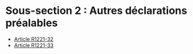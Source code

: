 # Sous-section 2 : Autres déclarations préalables

* [Article R1221-32](./LEGIARTI000018537854.md)
* [Article R1221-33](./LEGIARTI000018537852.md)
